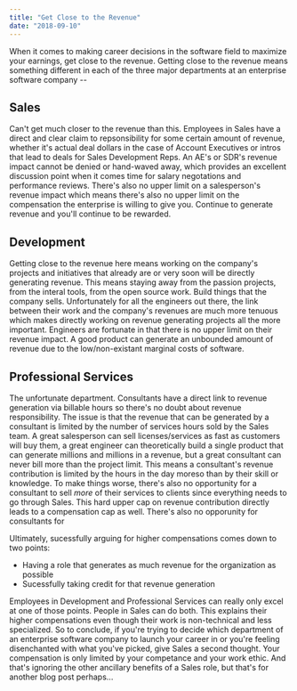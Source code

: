 ```yaml
---
title: "Get Close to the Revenue"
date: "2018-09-10"
---
```


When it comes to making career decisions in the software field to maximize your earnings, get close to the revenue. Getting close to the revenue means something different in each of the three major departments at an enterprise software company -- 

## Sales
Can't get much closer to the revenue than this. Employees in Sales have a direct and clear claim to repsonsibility for some certain amount of revenue, whether it's actual deal dollars in the case of Account Executives or intros that lead to deals for Sales Development Reps. An AE's or SDR's revenue impact cannot be denied or hand-waved away, which provides an excellent discussion point when it comes time for salary negotations and performance reviews. There's also no upper limit on a salesperson's revenue impact which means there's also no upper limit on the compensation the enterprise is willing to give you. Continue to generate revenue and you'll continue to be rewarded.

## Development
Getting close to the revenue here means working on the company's projects and initiatives that already are or very soon will be directly generating revenue. This means staying away from the passion projects, from the interal tools, from the open source work. Build things that the company sells. Unfortunately for all the engineers out there, the link between their work and the company's revenues are much more tenuous which makes directly working on revenue generating projects all the more important. Engineers are fortunate in that there is no upper limit on their revenue impact. A good product can generate an unbounded amount of revenue due to the low/non-existant marginal costs of software. 

## Professional Services
The unfortunate department. Consultants have a direct link to revenue generation via billable hours so there's no doubt about revenue responsibility. The issue is that the revenue that can be generated by a consultant is limited by the number of services hours sold by the Sales team. A great salesperson can sell licenses/services as fast as customers will buy them, a great engineer can theoretically build a single product that can generate millions and millions in a revenue, but a great consultant can never bill more than the project limit. This means a consultant's revenue contribution is limited by the hours in the day moreso than by their skill or knowledge. To make things worse, there's also no opportunity for a consultant to sell _more_ of their services to clients since everything needs to go through Sales. This hard upper cap on revenue contribution directly leads to a compensation cap as well. There's also no opporunity for consultants for


Ultimately, sucessfully arguing for higher compensations comes down to two points:

* Having a role that generates as much revenue for the organization as possible
* Sucessfully taking credit for that revenue generation

Employees in Development and Professional Services can really only excel at one of those points. People in Sales can do both. This explains their higher compensations even though their work is non-technical and less specialized. So to conclude, if you're trying to decide which department of an enterprise software company to launch your career in or you're feeling disenchanted with what you've picked, give Sales a second thought. Your compensation is only limited by your competance and your work ethic. And that's ignoring the other ancillary benefits of a Sales role, but that's for another blog post perhaps...
